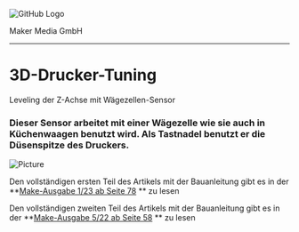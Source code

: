![GitHub Logo](http://www.heise.de/make/icons/make_logo.png)

Maker Media GmbH
*** 

# 3D-Drucker-Tuning

Leveling der Z-Achse mit Wägezellen-Sensor 

### Dieser Sensor arbeitet mit einer Wägezelle wie sie auch in Küchenwaagen benutzt wird. Als Tastnadel benutzt er die Düsenspitze des Druckers.

![Picture](https://github.com/MakeMagazinDE/3D-Drucker-Tuning/blob/main/Aufmacher_quer.JPG)

Den vollständigen ersten Teil des Artikels mit der Bauanleitung gibt es in der **[Make-Ausgabe 1/23 ab Seite 78](https://www.heise.de/ratgeber/3D-Drucker-tunen-Teil-1-Wie-Sie-den-Homing-Prozess-optimieren-7480214.html) ** zu lesen

Den vollständigen zweiten Teil des Artikels mit der Bauanleitung gibt es in der **[Make-Ausgabe 5/22 ab Seite 58](https://www.heise.de/select/make/2022/5/2221507100729868321) ** zu lesen


